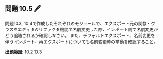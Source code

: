 ## 問題 10.5 🖋️

問題10.3, 10.4で作成したそれぞれのモジュールで、エクスポート元の関数・クラスをエディタのリファクタ機能で名前変更した際、インポート側で名前変更がどう追随されるか確認しなさい。
また、デフォルトエクスポート、名前変更を伴うインポート、再エクスポートについても名前変更時の挙動を確認すること。

**出題範囲**: 10.2 10.3
